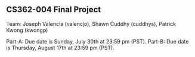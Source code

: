 CS362-004 Final Project
-----------------------

Team: Joseph Valencia (valencjo), Shawn Cuddhy (cuddhys), Patrick Kwong (kwongp)

Part-A: Due date is Sunday, July 30th at 23:59 pm (PST).
Part-B: Due date is Thursday, August 17th at 23:59 pm (PST).
